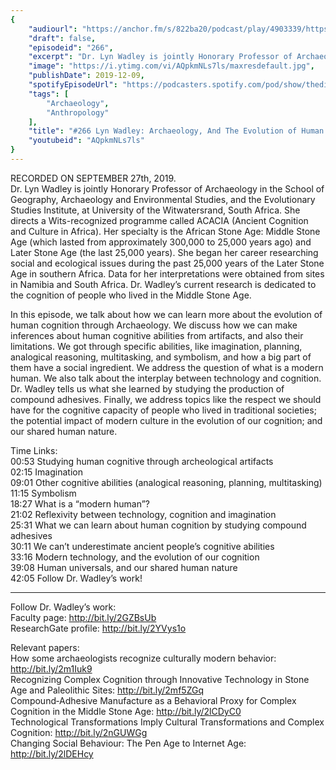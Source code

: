 ```yaml
---
{
	"audiourl": "https://anchor.fm/s/822ba20/podcast/play/4903339/https%3A%2F%2Fd3ctxlq1ktw2nl.cloudfront.net%2Fproduction%2F2019-8-27%2F25123224-44100-2-894b229080166.m4a",
	"draft": false,
	"episodeid": "266",
	"excerpt": "Dr. Lyn Wadley is jointly Honorary Professor of Archaeology in the School of Geography, Archaeology and Environmental Studies, and the Evolutionary Studies Institute, at University of the Witwatersrand, South Africa. She directs a Wits-recognized programme called ACACIA (Ancient Cognition and Culture in Africa). Her specialty is the African Stone Age: Middle Stone Age (which lasted from approximately 300,000 to 25,000 years ago) and Later Stone Age (the last 25,000 years). She began her career researching social and ecological issues during the past 25,000 years of the Later Stone Age in southern Africa. Data for her interpretations were obtained from sites in Namibia and South Africa. Dr. Wadley’s current research is dedicated to the cognition of people who lived in the Middle Stone Age.",
	"image": "https://i.ytimg.com/vi/AQpkmNLs7ls/maxresdefault.jpg",
	"publishDate": 2019-12-09,
	"spotifyEpisodeUrl": "https://podcasters.spotify.com/pod/show/thedissenter/episodes/266-Lyn-Wadley-Archaeology--And-The-Evolution-of-Human-Cognition-e5k4vb",
	"tags": [
		"Archaeology",
		"Anthropology"
	],
	"title": "#266 Lyn Wadley: Archaeology, And The Evolution of Human Cognition",
	"youtubeid": "AQpkmNLs7ls"
}
---
```

RECORDED ON SEPTEMBER 27th, 2019.  
Dr. Lyn Wadley is jointly Honorary Professor of Archaeology in the School of Geography, Archaeology and Environmental Studies, and the Evolutionary Studies Institute, at University of the Witwatersrand, South Africa. She directs a Wits-recognized programme called ACACIA (Ancient Cognition and Culture in Africa). Her specialty is the African Stone Age: Middle Stone Age (which lasted from approximately 300,000 to 25,000 years ago) and Later Stone Age (the last 25,000 years). She began her career researching social and ecological issues during the past 25,000 years of the Later Stone Age in southern Africa. Data for her interpretations were obtained from sites in Namibia and South Africa. Dr. Wadley’s current research is dedicated to the cognition of people who lived in the Middle Stone Age.

In this episode, we talk about how we can learn more about the evolution of human cognition through Archaeology. We discuss how we can make inferences about human cognitive abilities from artifacts, and also their limitations. We got through specific abilities, like imagination, planning, analogical reasoning, multitasking, and symbolism, and how a big part of them have a social ingredient. We address the question of what is a modern human. We also talk about the interplay between technology and cognition. Dr. Wadley tells us what she learned by studying the production of compound adhesives. Finally, we address topics like the respect we should have for the cognitive capacity of people who lived in traditional societies; the potential impact of modern culture in the evolution of our cognition; and our shared human nature.

Time Links:  
<time>00:53</time> Studying human cognitive through archeological artifacts  
<time>02:15</time> Imagination  
<time>09:01</time> Other cognitive abilities (analogical reasoning, planning, multitasking)  
<time>11:15</time> Symbolism  
<time>18:27</time> What is a “modern human”?  
<time>21:02</time> Reflexivity between technology, cognition and imagination  
<time>25:31</time> What we can learn about human cognition by studying compound adhesives  
<time>30:11</time> We can’t underestimate ancient people’s cognitive abilities  
<time>33:16</time> Modern technology, and the evolution of our cognition  
<time>39:08</time> Human universals, and our shared human nature  
<time>42:05</time> Follow Dr. Wadley’s work!

---

Follow Dr. Wadley’s work:  
Faculty page: http://bit.ly/2GZBsUb  
ResearchGate profile: http://bit.ly/2YVys1o

Relevant papers:  
How some archaeologists recognize culturally modern behavior: http://bit.ly/2m1Iuk9  
Recognizing Complex Cognition through Innovative Technology in Stone Age and Paleolithic Sites: http://bit.ly/2mf5ZGq  
Compound‐Adhesive Manufacture as a Behavioral Proxy for Complex Cognition in the Middle Stone Age: http://bit.ly/2lCDyC0  
Technological Transformations Imply Cultural Transformations and Complex Cognition: http://bit.ly/2nGUWGg  
Changing Social Behaviour: The Pen Age to Internet Age: http://bit.ly/2lDEHcy

